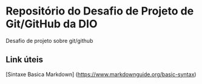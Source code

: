 # Repositório do Desafio de Projeto de Git/GitHub da DIO
Desafio de projeto sobre git/github
## Link úteis
[Sintaxe Basica Markdown] (https://www.markdownguide.org/basic-syntax)
